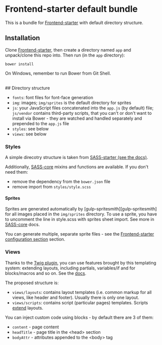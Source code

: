 # Frontend-starter default bundle

This is a bundle for [Frontend-starter][frontend-starter] with default directory structure.


## Installation
Clone [Frontend-starter][frontend-starter], then create a directory named `app` and unpack/clone this repo into. Then run (in the `app` directory):

```
bower install
```

On Windows, remember to run Bower from Git Shell.

<br>
## Directory structure

* `fonts`: font files for font-face generation
* `img`: images; `img/sprites` is the default directory for sprites
* `js`: your JavaScript files concatenated into the `app.js` (by default) file; `js/vendor` contains third-party scripts, that you can't or don't want to install via Bower - they are watched and handled separately and prepended to the `app.js` file
* `styles`: see below
* `views`: see below

### Styles
A simple direcotry structure is taken from [SASS-starter (see the docs)][sass-starter].

Additionally, [SASS-core][sass-core] mixins and functions are available. If you don't need them:
* remove the dependency from the `bower.json` file
* remove import from `styles/style.scss`

#### Sprites
Sprites are generated automatically by [gulp-spritesmith][gulp-spritesmith] for all images placed in the `img/sprites` directory. To use a sprite, you have to uncomment the line in style.scss with sprites sheet import. See more in [SASS-core][sass-core] docs.

You can generate multiple, separate sprite files - see the [Frontend-starter configuration section][frontend-starter] section.


### Views
Thanks to the [Twig plugin][gulp-twig], you can use features brought by this templating system: extending layouts, including partials, variables/if and for blocks/macros and so on. See the [docs][twig].

The proposed structure is:
* `views/layouts`: contains layout templates (i.e. common markup for all views, like header and footer). Usually there is only one layout.
* `views/scripts`: contains script (particular pages) templates. Scripts [extend](http://twig.sensiolabs.org/doc/tags/extends.html) layouts.

You can inject custom code using blocks - by default there are 3 of them:
* `content` - page content
* `headTitle` - page title in the &lt;head&gt; section
* `bodyAttr` - attributes appended to the &lt;body&gt; tag




[frontend-starter]: https://github.com/implico/frontend-starter
[gulp-twig]: https://github.com/zimmen/gulp-twig
[sass-core]: https://github.com/implico/sass-core
[sass-starter]: https://github.com/implico/sass-starter
[twig]: http://twig.sensiolabs.org/doc/templates.html
